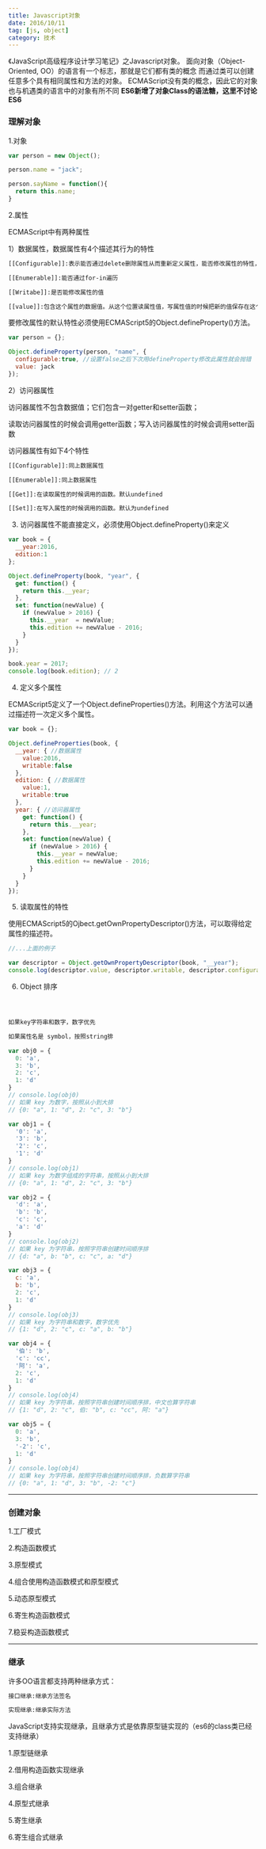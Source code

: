 ```yaml
---
title: Javascript对象
date: 2016/10/11
tag: [js, object]
category: 技术
---
```


《JavaScript高级程序设计学习笔记》之Javascript对象。
面向对象（Object-Oriented, OO）的语言有一个标志，那就是它们都有类的概念
而通过类可以创建任意多个具有相同属性和方法的对象。
ECMAScript没有类的概念，因此它的对象也与机遇类的语言中的对象有所不同
**ES6新增了对象Class的语法糖，这里不讨论ES6**


### 理解对象

1.对象

``` javascript
var person = new Object();

person.name = "jack";

person.sayName = function(){  
  return this.name;
}
```

2.属性 

ECMAScript中有两种属性

1）数据属性，数据属性有4个描述其行为的特性

``` html
[[Configurable]]:表示能否通过delete删除属性从而重新定义属性，能否修改属性的特性，或者能否把属性改为访问器属性。

[[Enumerable]]:能否通过for-in遍历

[[Writabe]]:是否能修改属性的值

[[value]]:包含这个属性的数据值。从这个位置读属性值，写属性值的时候把新的值保存在这个位置。默认为undefined
```

要修改属性的默认特性必须使用ECMAScript5的Object.defineProperty()方法。

``` javascript
var person = {};

Object.defineProperty(person, "name", {  
  configurable:true, //设置false之后下次用defineProperty修改此属性就会抛错  
  value: jack
});

```

2）访问器属性

访问器属性不包含数据值；它们包含一对getter和setter函数；

读取访问器属性的时候会调用getter函数；写入访问器属性的时候会调用setter函数

访问器属性有如下4个特性

``` html
[[Configurable]]:同上数据属性

[[Enumerable]]:同上数据属性

[[Get]]:在读取属性的时候调用的函数。默认undefined

[[Set]]:在写入属性的时候调用的函数。默认为undefined
```

3) 访问器属性不能直接定义，必须使用Object.defineProperty()来定义

``` javascript
var book = {
  __year:2016,
  edition:1	
};

Object.defineProperty(book, "year", {
  get: function() {
    return this.__year;
  },
  set: function(newValue) {
    if (newValue > 2016) {
      this.__year  = newValue;
      this.edition += newValue - 2016;
    }
  }
});

book.year = 2017;
console.log(book.edition); // 2
```

4) 定义多个属性

ECMAScript5定义了一个Object.defineProperties()方法。利用这个方法可以通过描述符一次定义多个属性。

``` javascript
var book = {};

Object.defineProperties(book, {
  __year: { //数据属性
    value:2016,
    writable:false
  },
  edition: { //数据属性
    value:1,
    writable:true
  },
  year: { //访问器属性
    get: function() {
      return this.__year;
    },
    set: function(newValue) {
      if (newValue > 2016) {
        this.__year = newValue;
        this.edition += newValue - 2016;
      }
    }
  }
});
```

5) 读取属性的特性

使用ECMAScript5的Ojbect.getOwnPropertyDescriptor()方法，可以取得给定属性的描述符。

``` javascript
//...上面的例子

var descriptor = Object.getOwnPropertyDescriptor(book, "__year"); 
console.log(descriptor.value, descriptor.writable, descriptor.configurable, descriptor.value);

```

6) Object 排序
```html



如果key字符串和数字，数字优先

如果属性名是 symbol，按照string排

```
```javascript
var obj0 = {
  0: 'a',
  3: 'b',
  2: 'c',
  1: 'd'
}
// console.log(obj0)
// 如果 key 为数字，按照从小到大排
// {0: "a", 1: "d", 2: "c", 3: "b"}

var obj1 = {
  '0': 'a',
  '3': 'b',
  '2': 'c',
  '1': 'd'
}
// console.log(obj1)
// 如果 key 为数字组成的字符串，按照从小到大排
// {0: "a", 1: "d", 2: "c", 3: "b"}

var obj2 = {
  'd': 'a',
  'b': 'b',
  'c': 'c',
  'a': 'd'
}
// console.log(obj2)
// 如果 key 为字符串，按照字符串创建时间顺序排
// {d: "a", b: "b", c: "c", a: "d"}

var obj3 = {
  c: 'a',
  b: 'b',
  2: 'c',
  1: 'd'
}
// console.log(obj3)
// 如果 key 为字符串和数字，数字优先
// {1: "d", 2: "c", c: "a", b: "b"}

var obj4 = {
  '伯': 'b',
  'c': 'cc',
  '阿': 'a',
  2: 'c',
  1: 'd'
}
// console.log(obj4)
// 如果 key 为字符串，按照字符串创建时间顺序排，中文也算字符串
// {1: "d", 2: "c", 伯: "b", c: "cc", 阿: "a"}

var obj5 = {
  0: 'a',
  3: 'b',
  '-2': 'c',
  1: 'd'
}
// console.log(obj4)
// 如果 key 为字符串，按照字符串创建时间顺序排，负数算字符串
// {0: "a", 1: "d", 3: "b", -2: "c"}
```

--------------------------------

### 创建对象

1.工厂模式

2.构造函数模式

3.原型模式

4.组合使用构造函数模式和原型模式

5.动态原型模式

6.寄生构造函数模式

7.稳妥构造函数模式

---------------------------------

### 继承

许多OO语言都支持两种继承方式：

``` html
接口继承:继承方法签名

实现继承:继承实际方法
```
JavaScript支持实现继承，且继承方式是依靠原型链实现的（es6的class类已经支持继承）

1.原型链继承

2.借用构造函数实现继承

3.组合继承

4.原型式继承

5.寄生继承

6.寄生组合式继承
































